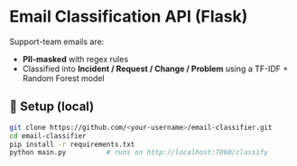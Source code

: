 # Email Classification API (Flask)

Support-team emails are:
- **PII-masked** with regex rules
- Classified into **Incident / Request / Change / Problem** using a TF-IDF + Random Forest model

## 🔧 Setup (local)

```bash
git clone https://github.com/<your-username>/email-classifier.git
cd email-classifier
pip install -r requirements.txt
python main.py          # runs on http://localhost:7860/classify
